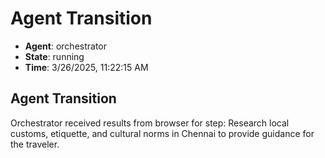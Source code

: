 # Agent Transition

- **Agent**: orchestrator
- **State**: running
- **Time**: 3/26/2025, 11:22:15 AM

## Agent Transition

Orchestrator received results from browser for step: Research local customs, etiquette, and cultural norms in Chennai to provide guidance for the traveler.

